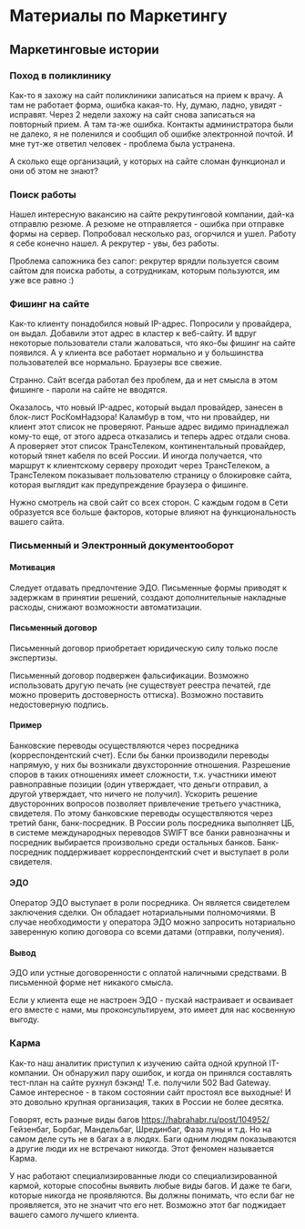 Материалы по Маркетингу
=======================

Маркетинговые истории
---------------------

### Поход в поликлинику

Как-то я захожу на сайт поликлиники записаться на прием к врачу.
А там не работает форма, ошибка какая-то.
Ну, думаю, ладно, увидят - исправят.
Через 2 недели захожу на сайт снова записаться на повторный прием.
А там та-же ошибка. Контакты администратора были не далеко,
я не поленился и сообщил об ошибке электронной почтой.
И мне тут-же ответил человек - проблема была устранена.

А сколько еще организаций, у которых на сайте сломан функционал и они об этом не знают?

### Поиск работы

Нашел интересную вакансию на сайте рекрутинговой компании, дай-ка отправлю резюме.
А резюме не отправляется - ошибка при отправке формы на сервер.
Попробовал несколько раз, огорчился и ушел.
Работу я себе конечно нашел. А рекрутер - увы, без работы.

Проблема сапожника без сапог: рекрутер врядли пользуется своим сайтом для поиска работы,
а сотрудникам, которым пользуются, им уже все равно :)

### Фишинг на сайте

Как-то клиенту понадобился новый IP-адрес. Попросили у провайдера, он выдал.
Добавили этот адрес в кластер к веб-сайту.
И вдруг некоторые пользователи стали жаловаться, что яко-бы фишинг на сайте появился.
А у клиента все работает нормально и у большинства пользователей все нормально.
Браузеры все свежие.

Странно. Сайт всегда работал без проблем, да и нет смысла в этом фишинге - пароли на сайте не вводятся.

Оказалось, что новый IP-адрес, который выдал провайдер, занесен в блок-лист РосКомНадзора!
Каламбур в том, что ни провайдер, ни клиент этот список не проверяют.
Раньше адрес видимо принадлежал кому-то еще, от этого адреса отказались и теперь адрес отдали снова.
А проверяет этот список ТрансТелеком, континентальный провайдер, который тянет кабеля по всей России.
И иногда получается, что маршрут к клиентскому серверу проходит через ТрансТелеком,
а ТрансТелеком показывает пользователю страницу о блокировке сайта,
которая выглядит как предупреждение браузера о фишинге.

Нужно смотрель на свой сайт со всех сторон.
С каждым годом в Сети образуется все больше факторов, которые влияют на функциональность вашего сайта.

### Письменный и Электронный документооборот

#### Мотивация
Следует отдавать предпочтение ЭДО.
Письменные формы приводят к задержкам в принятии решений, создают дополнительные накладные расходы, снижают возможности автоматизации.

#### Письменный договор
Письменный договор приобретает юридическую силу только после экспертизы.

Письменный договор подвержен фальсификации. Возможно использовать другую печать (не существует реестра печатей, где можно проверить достоверность оттиска). Возможно поставить недостоверную подпись.

#### Пример
Банковские переводы осуществляются через посредника (корреспондентский счет).
Если бы банки производили переводы напрямую, у них бы возникали двухсторонние отношения.
Разрешение споров в таких отношениях имеет сложности, т.к. участники имеют равноправные позиции (один утверждает, что деньги отправил, а другой утверждает, что ничего не получил).
Ускорить решение двусторонних вопросов позволяет привлечение третьего участника, свидетеля.
По этому банковские переводы осуществляются через третий банк, банк-посредник.
В России роль посредника выполняет ЦБ, в системе международных переводов SWIFT все банки равнозначны и посредник выбирается произвольно среди остальных банков.
Банк-посредник поддерживает корреспондентский счет и выступает в роли свидетеля.

#### ЭДО
Оператор ЭДО выступает в роли посредника. Он является свидетелем заключения сделки. Он обладает нотариальными полномочиями.
В случае необходимости у оператора ЭДО можно запросить нотариально заверенную копию договора со всеми датами (отправки, получения).

#### Вывод
ЭДО или устные договоренности с оплатой наличными средствами.
В письменной форме нет никакого смысла.

Если у клиента еще не настроен ЭДО - пускай настраивает и осваивает его вместе с нами, мы проконсультируем, это имеет для нас косвенную выгоду.

### Карма
Как-то наш аналитик приступил к изучению сайта одной крупной IT-компании.
Он обнаружил пару ошибок, и когда он принялся составлять тест-план
на сайте рухнул бэкэнд! Т.е. получили 502 Bad Gateway.
Самое интересное - в таком состоянии сайт простоял все выходные!
И это довольно крупная организация, таких в России не более десятка.

Говорят, есть разные виды багов https://habrahabr.ru/post/104952/
Гейзенбаг, Борбаг, Мандельбаг, Шрединбаг, Фаза луны и т.д.
Но на самом деле суть не в багах а в людях.
Баги одним людям показываются а другие люди их не встречают никогда.
Этот феномен называется Карма.

У нас работают специализированные люди со специализированной кармой,
которые способны выявить любые виды багов.
И даже те баги, которые никогда не проявляются.
Вы должны понимать, что если баг не проявляется,
это не значит что его нет.
Возможно этот баг поджидает вашего самого лучшего клиента.
